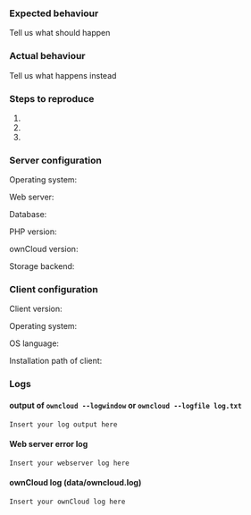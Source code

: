 ### Expected behaviour
Tell us what should happen

### Actual behaviour
Tell us what happens instead

### Steps to reproduce
1. 
2. 
3. 

### Server configuration
Operating system:

Web server: 

Database:

PHP version:

ownCloud version:

Storage backend:

### Client configuration
Client version:

Operating system:

OS language:

Installation path of client:

### Logs

#### output of `owncloud --logwindow` or `owncloud --logfile log.txt`
```
Insert your log output here
```

#### Web server error log
```
Insert your webserver log here
```

#### ownCloud log (data/owncloud.log)
```
Insert your ownCloud log here
```

